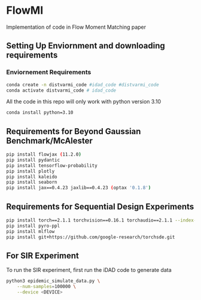 # FlowMI
Implementation of code in Flow Moment Matching paper

## Setting Up Enviornment and downloading requirements
### Enviornement Requirements
```bash
conda create -n distvarmi_code #idad_code #distvarmi_code
conda activate distvarmi_code # idad_code
```
All the code in this repo will only work with python 
version 3.10
```bash
conda install python=3.10
```


## Requirements for Beyond Gaussian Benchmark/McAlester
```bash
pip install flowjax (11.2.0)
pip install pydantic
pip install tensorflow-probability
pip install plotly
pip install kaleido
pip install seaborn
pip install jax==0.4.23 jaxlib==0.4.23 (optax '0.1.8')
```

## Requirements for Sequential Design Experiments
```bash 
pip install torch==2.1.1 torchvision==0.16.1 torchaudio==2.1.1 --index-url https://download.pytorch.org/whl/cu118
pip install pyro-ppl
pip install mlflow
pip install git+https://github.com/google-research/torchsde.git
```

## For SIR Experiment
To run the SIR experiment, first run the iDAD code to generate data
```bash
python3 epidemic_simulate_data.py \
    --num-samples=100000 \
    --device <DEVICE>
```
